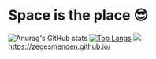 # Space is the place 😎
![Anurag's GitHub stats](https://github-readme-stats.vercel.app/api?username=ZegesMenden&count_private=true&hide=prs,issues,contribs) [![Top Langs](https://github-readme-stats.vercel.app/api/top-langs/?username=ZegesMenden&hide=Makefile,CMake&layout=compact)](https://github.com/anuraghazra/github-readme-stats)
![](https://komarev.com/ghpvc/?username=ZegesMenden)\
https://zegesmenden.github.io/


